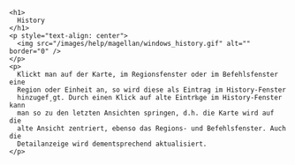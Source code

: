 
    <h1>
      History
    </h1>
    <p style="text-align: center">
      <img src="/images/help/magellan/windows_history.gif" alt="" border="0" />
    </p>
    <p>
      Klickt man auf der Karte, im Regionsfenster oder im Befehlsfenster eine
      Region oder Einheit an, so wird diese als Eintrag im History-Fenster
      hinzugef¸gt. Durch einen Klick auf alte Eintr‰ge im History-Fenster kann
      man so zu den letzten Ansichten springen, d.h. die Karte wird auf die
      alte Ansicht zentriert, ebenso das Regions- und Befehlsfenster. Auch die
      Detailanzeige wird dementsprechend aktualisiert.
    </p>
